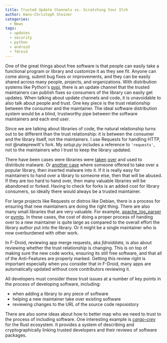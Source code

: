```yaml
---
title: Trusted Update Channels vs. Scratching Your Itch
author: Hans-Christoph Steiner
categories:
  - News
tags:
  - updates
  - security
  - python
  - android
  - fdroid
---
```


One of the great things about free software is that people can easily take a functional program or library and customize it as they see fit.  Anyone can come along, submit bug fixes or improvements, and they can be easily shared across many people, projects, and organizations.  With distribution systems like Python's [pypi](https://pypi.python.org), there is an update channel that the trusted maintainers can publish fixes so consumers of the library can easily get updates.  When talking about update channels and code, it is unavoidable to also talk about people and trust.  One key piece is the trust relationship between the consumer and the maintainer.  The ideal software distribution system would be a blind, trustworthy pipe between the software maintainers and each end user.

Since we are talking about libraries of code, the natural relationship turns out to be different than the trust relationship: it is between the consumer and the library itself, not the maintainers.  I use Requests for handling HTTP, not @nateprewitt's fork.  My _setup.py_ includes a reference to `'requests'`, not to the maintainers who I trust to keep the library updated.

There have been cases were libraries were [taken](https://www.zdnet.com/article/backdoor-code-found-in-11-ruby-libraries/) [over](https://www.theregister.co.uk/2018/07/12/npm_eslint/) and used to distribute malware.  Or [another case](https://www.theregister.co.uk/2018/11/26/npm_repo_bitcoin_stealer/) where someone offered to take over a popular library, then inserted malware into it.  If it is really easy for maintainers to hand over a library to someone else, then that will be abused.  If they are too hard to hand over, then many valuable libraries will be abandoned or forked.  Having to check for forks is an added cost for library consumers, so ideally there would always be a trusted maintainer.

For large projects like Requests or distros like Debian, there is a process for ensuring that new maintainers are doing the right thing.  There are also many small libraries that are very valuable.  For example, [apache_log_parser](https://github.com/rory/apache-log-parser) or [pymtp](https://pypi.org/project/PyMTP/).   In these cases, the cost of doing a proper process of handing over to a new maintainer is quite large as compared to the overall effort the library author put into the library.  Or it might be a single maintainer who is now overburdened with other work.

In F-Droid, reviewing app merge requests, aka _fdroiddata_, is also about reviewing whether the trust relationship is changing.  This is on top of making sure the new code works, ensuring its still free software, and that all of the Anti-Features are properly marked.  Getting this review right is important especially when you consider that in F-Droid, many apps are automatically updated without core contributors reviewing it.

All developers must consider these trust issues at a number of key points in the process of developing software, including:

* when adding a library to any piece of software
* helping a new maintainer take over existing software
* reviewing changes to the URL of the source code reposistory

There are also some ideas about how to better map who we need to trust to the process of including software.  One interesting example is [_cargo-crev_](https://dpc.pw/cargo-crev-and-rust-2019-fearless-code-reuse) for the Rust ecosystem.  It provides a system of describing and cryptographically linking trusted developers and their reviews of software packages.

